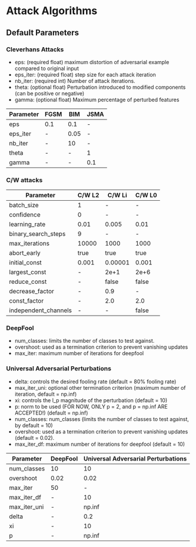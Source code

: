 # Attack Algorithms

## Default Parameters

### Cleverhans Attacks
 
* eps: (required float) maximum distortion of adversarial example compared to original input
* eps_iter: (required float) step size for each attack iteration
* nb_iter: (required int) Number of attack iterations.
* theta: (optional float) Perturbation introduced to modified components (can be positive or negative)
* gamma: (optional float) Maximum percentage of perturbed features

|  Parameter |  FGSM   |  BIM   | JSMA |
|------------|---------|--------|------|
|    eps     |  0.1    |   0.1  |- |
|  eps_iter  |   -   |   0.05 |  - |
|  nb_iter   |   -   |  10    |  - |
|   theta    |   -   |   -  | 1    |
|   gamma    |   -   |   -  | 0.1  |


### C/W attacks
|       Parameter       | C/W L2   |  C/W Li   | C/W L0 |
|-----------------------|----------|-----------|--------|
| batch_size            |   1    |    -    |   -  |
| confidence            |  0    |    -    |   -  |
| learning_rate         |  0.01    |    0.005    |   0.01  |
| binary_search_steps   |   9    |    -    |   -  |
| max_iterations        |   10000    |    1000    |   1000  |
| abort_early           |   true    |    true    |   true|
| initial_const         |   0.001    |    0.00001    |   0.001  |
| largest_const         |   -    |    2e+1    |   2e+6  |
| reduce_const          |   -    |    false    |   false  |
| decrease_factor       |   -    |    0.9    |   -  |
| const_factor          |   -    |    2.0    |   2.0  |
| independent_channels  |   -    |    -    |   false  |


### DeepFool

* num_classes: limits the number of classes to test against.
* overshoot: used as a termination criterion to prevent vanishing updates 
* max_iter: maximum number of iterations for deepfool

### Universal Adversarial Perturbations

* delta: controls the desired fooling rate (default = 80% fooling rate)
* max_iter_uni: optional other termination criterion (maximum number of iteration, default = np.inf)
* xi: controls the l_p magnitude of the perturbation (default = 10)
* p: norm to be used (FOR NOW, ONLY p = 2, and p = np.inf ARE ACCEPTED!) (default = np.inf)
* num_classes: num_classes (limits the number of classes to test against, by default = 10)
* overshoot: used as a termination criterion to prevent vanishing updates (default = 0.02).
* max_iter_df: maximum number of iterations for deepfool (default = 10)

|       Parameter       |  DeepFool   |  Universal Adversarial Perturbations |
|-----------------------|-------------|--------------------------------------|
|    num_classes        |  10         |             10                       |
|    overshoot          |  0.02       |             0.02                     |
|    max_iter           |  50         |             -                        |
|    max_iter_df        |  -          |             10                       |
|    max_iter_uni       |  -          |             np.inf                   |
|    delta              |  -          |             0.2                      |
|    xi                 |  -          |             10                       |
|    p                  |  -          |             np.inf                   |


